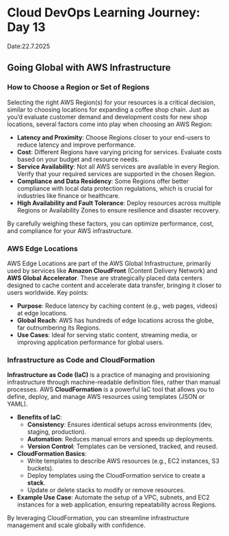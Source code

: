 # Cloud DevOps Learning Journey: Day 13 
Date:22.7.2025

## Going Global with AWS Infrastructure

### How to Choose a Region or Set of Regions
Selecting the right AWS Region(s) for your resources is a critical decision, similar to choosing locations for expanding a coffee shop chain. Just as you’d evaluate customer demand and development costs for new shop locations, several factors come into play when choosing an AWS Region:

- **Latency and Proximity**: Choose Regions closer to your end-users to reduce latency and improve performance.
- **Cost**: Different Regions have varying pricing for services. Evaluate costs based on your budget and resource needs.
- **Service Availability**: Not all AWS services are available in every Region. Verify that your required services are supported in the chosen Region.
- **Compliance and Data Residency**: Some Regions offer better compliance with local data protection regulations, which is crucial for industries like finance or healthcare.
- **High Availability and Fault Tolerance**: Deploy resources across multiple Regions or Availability Zones to ensure resilience and disaster recovery.

By carefully weighing these factors, you can optimize performance, cost, and compliance for your AWS infrastructure.

### AWS Edge Locations
AWS Edge Locations are part of the AWS Global Infrastructure, primarily used by services like **Amazon CloudFront** (Content Delivery Network) and **AWS Global Accelerator**. These are strategically placed data centers designed to cache content and accelerate data transfer, bringing it closer to users worldwide. Key points:

- **Purpose**: Reduce latency by caching content (e.g., web pages, videos) at edge locations.
- **Global Reach**: AWS has hundreds of edge locations across the globe, far outnumbering its Regions.
- **Use Cases**: Ideal for serving static content, streaming media, or improving application performance for global users.

### Infrastructure as Code and CloudFormation
**Infrastructure as Code (IaC)** is a practice of managing and provisioning infrastructure through machine-readable definition files, rather than manual processes. AWS **CloudFormation** is a powerful IaC tool that allows you to define, deploy, and manage AWS resources using templates (JSON or YAML).

- **Benefits of IaC**:
  - **Consistency**: Ensures identical setups across environments (dev, staging, production).
  - **Automation**: Reduces manual errors and speeds up deployments.
  - **Version Control**: Templates can be versioned, tracked, and reused.
- **CloudFormation Basics**:
  - Write templates to describe AWS resources (e.g., EC2 instances, S3 buckets).
  - Deploy templates using the CloudFormation service to create a **stack**.
  - Update or delete stacks to modify or remove resources.
- **Example Use Case**: Automate the setup of a VPC, subnets, and EC2 instances for a web application, ensuring repeatability across Regions.

By leveraging CloudFormation, you can streamline infrastructure management and scale globally with confidence.